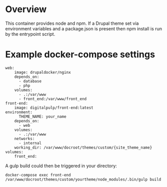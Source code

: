 # Overview
This container provides node and npm. If a Drupal theme set via environment variables and a package.json is present then npm install is run by the entrypoint script.

# Example docker-compose settings

```
web:
    image: drupaldocker/nginx
    depends_on:
      - database
      - php
    volumes:
      - .:/var/www
      - front_end:/var/www/front_end
front-end:
    image: digitalpulp/front-end:latest
environment:
      THEME_NAME: your_name
    depends_on:
      - web
    volumes:
      - .:/var/www
    networks:
      - internal
    working_dir: /var/www/docroot/themes/custom/{site_theme_name}
volumes:
    front_end:
```

A gulp build could then be triggered in your directory:

```
docker-compose exec front-end /var/www/docroot/themes/custom/yourtheme/node_modules/.bin/gulp build
```
